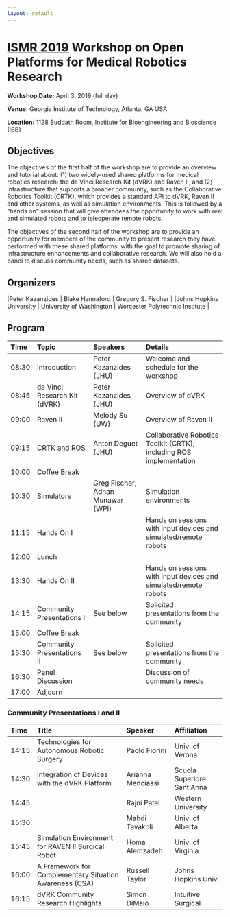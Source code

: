 ```yaml
---
layout: default
---
```


# [ISMR 2019](http://www.ismr.gatech.edu/) Workshop on Open Platforms for Medical Robotics Research

**Workshop Date:**  April 3, 2019 (full day)

**Venue:** Georgia Institute of Technology, Atlanta, GA USA

**Location:** 1128 Suddath Room, Institute for Bioengineering and Bioscience (IBB)

## Objectives

The objectives of the first half of the workshop are to provide an overview and tutorial about: (1) two widely-used shared platforms for medical robotics research: the da Vinci Research Kit (dVRK) and Raven II, and (2) infrastructure that supports a broader community, such as the Collaborative Robotics Toolkit (CRTK), which provides a standard API to dVRK, Raven II and other systems, as well as simulation environments. This is followed by a "hands on" session that will give attendees the opportunity to work with real and simulated robots and to teleoperate remote robots.

The objectives of the second half of the workshop are to provide an opportunity for members of the community to present research they have performed with these shared platforms, with the goal to promote sharing of infrastructure enhancements and collaborative research.  We will also hold a panel to discuss community needs, such as shared datasets.

## Organizers

|Peter Kazanzides          | Blake Hannaford           | Gregory S. Fischer              |
|Johns Hopkins University  | University of Washington  | Worcester Polytechnic Institute |

## Program

| Time  | Topic        | Speakers | Details |
|:------|:-------------|:---------|:--------|
| 08:30 | Introduction | Peter Kazanzides (JHU) | Welcome and schedule for the workshop |
| 08:45 | da Vinci Research Kit (dVRK) | Peter Kazanzides (JHU) | Overview of dVRK |
| 09:00 | Raven II     | Melody Su (UW) | Overview of Raven II |
| 09:15 | CRTK and ROS | Anton Deguet (JHU) | Collaborative Robotics Toolkit (CRTK), including ROS implementation |
| 10:00 | Coffee Break | | |
| 10:30 | Simulators   | Greg Fischer, Adnan Munawar (WPI) | Simulation environments |
| 11:15 | Hands On I | | Hands on sessions with input devices and simulated/remote robots |
| 12:00 | Lunch | | |
| 13:30 | Hands On II | | Hands on sessions with input devices and simulated/remote robots |
| 14:15 | Community Presentations I | See below | Solicited presentations from the community |
| 15:00 | Coffee Break | |
| 15:30 | Community Presentations II | See below | Solicited presentations from the community |
| 16:30 | Panel Discussion |  | Discussion of community needs |
| 17:00 | Adjourn | | |

### Community Presentations I and II

| Time  | Title       | Speaker  | Affiliation |
|:------|:------------|:---------|:------------|
| 14:15 | Technologies for Autonomous Robotic Surgery | Paolo Fiorini | Univ. of Verona |
| 14:30 | Integration of Devices with the dVRK Platform | Arianna Menciassi | Scuola Superiore Sant'Anna |
| 14:45 |                         | Rajni Patel | Western University |
| 15:30 |                         | Mahdi Tavakoli | Univ. of Alberta |
| 15:45 | Simulation Environment for RAVEN II Surgical Robot | Homa Alemzadeh | Univ. of Virginia |
| 16:00 | A Framework for Complementary Situation Awareness (CSA) | Russell Taylor | Johns Hopkins Univ. |
| 16:15 | dVRK Community Research Highlights                      | Simon DiMaio | Intuitive Surgical |
